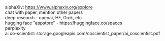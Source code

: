 alphaXiv: https://www.alphaxiv.org/explore  
chat with paper, mention other papers  
deep research - openai, HF, Grok, etc.  
hugging face "appstore" - https://huggingface.co/spaces  
perplexity  
ai co-scientist: storage.googleapis.com/coscientist_paper/ai_coscientist.pdf  

